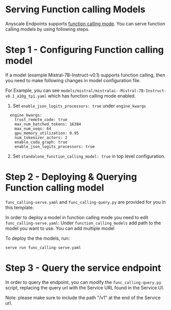 # Serving Function calling Models

Anyscale Endpoints supports [function calling mode](https://www.anyscale.com/blog/anyscale-endpoints-json-mode-and-function-calling-features). You can serve function calling models by using following steps.

# Step 1 - Configuring Function calling model

If a model (example Mistral-7B-Instruct-v0.1) supports function calling, then you need to make following changes in model configuration file.

For Example, you can see `models/mistral/mistralai--Mistral-7B-Instruct-v0.1_a10g_tp1.yaml` which has function calling mode enabled.

1. Set `enable_json_logits_processors: true` under `engine_kwargs`

```
  engine_kwargs:
    trust_remote_code: true
    max_num_batched_tokens: 16384
    max_num_seqs: 64
    gpu_memory_utilization: 0.95
    num_tokenizer_actors: 2
    enable_cuda_graph: true
    enable_json_logits_processors: true
```

2. Set `standalone_function_calling_model: true` in top level configuration. 

# Step 2 - Deploying & Querying Function calling model

`func_calling-serve.yaml` and `func_calling-query.py` are provided for you in this template. 

In order to deploy a model in function calling mode you need to edit `func_calling-serve.yaml`:
Under `function_calling_models` add path to the model you want to use. You can add multiple model

To deploy the the models, run:
```shell
serve run func_calling-serve.yaml
```

# Step 3 - Query the service endpoint

In order to query the endpoint, you can modify the `func_calling-query.py` script, replacing the query url with the Service URL found in the Service UI.

Note: please make sure to include the path "/v1" at the end of the Service url.
